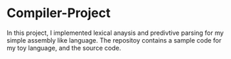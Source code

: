 # Compiler-Project
In this project, I implemented lexical anaysis and predivtive parsing for my simple assembly like language. The repositoy contains a sample code for my toy language, and the source code.
